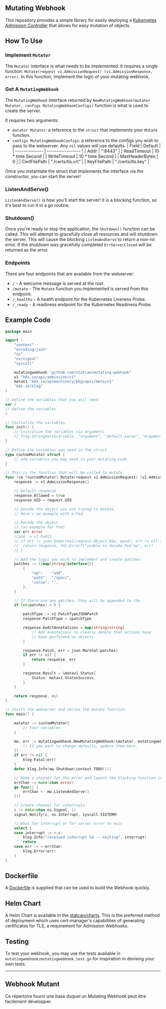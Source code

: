 ## Mutating Webhook

This repository provides a simple library for easily deploying a [Kubernetes Admission Controller](https://kubernetes.io/docs/reference/access-authn-authz/admission-controllers/) that allows for easy mutation of objects.

## How To Use

### Implement `Mutator`

The `Mutator` interface is what needs to be implemented. It requires a single function: `Mutate(request v1.AdmissionRequest) (v1.AdmissionResponse, error)`. In this function, implement the logic of your mutating webhook.

### Get A `MutatingWebhook` 

The `MutatingWebhook` interface returned by `NewMutatingWebhook(mutator Mutator, configs MutatingWebhookConfigs)` function is what is used to create the server. 

It requires two arguments:
- `mutator Mutator`: a reference to the `struct` that implements your `Mutate` function.
- `configs MutatingWebhookConfigs`: a reference to the configs you wish to pass to the webserver. Any `nil` values will use defaults.
  | Field          | Default           |
  | -------------- | ----------------- |
  | Addr           | ":8443"           |
  | ReadTimeout    | 10 * time.Second  |
  | WriteTimeout   | 10 * time.Second  |
  | MaxHeaderBytes | 0                 |
  | CertFilePath   | "./certs/tls.crt" |
  | KeyFilePath    | "./certs/tls.key" |

Once you instantiate the struct that implements the interface via the constructor, you can start the server!

### ListenAndServe()

`ListenAndServe()` is how you'll start the server! It is a blocking function, so it's best to run it in a go routine.

### Shutdown()
Once you're ready to stop the application, the `Shutdown()` function can be called. This will attempt to gracefully close all resources and will shutdown the server.
This will cause the blocking `ListenAndServe` to return a non-nil error. If the shutdown was gracefully completed `ErrServerClosed` will be returned as the error.

### Endpoints

There are four endpoints that are available from the webserver:
- `/` - A welcome message is served at the root.
- `/mutate` - The `Mutate` function you implemented is served from this endpoint.
- `/_healthz` - A health endpoint for the Kubernetes Liveness Probe.
- `/_ready` - A readiness endpoint for the Kubernetes Readiness Probe.

## Example Code

```go
package main

import (
	"context"
	"encoding/json"
	"os"
	"os/signal"
	"syscall"

	mutatingwebhook "github.com/statcan/mutating-webhook"
	v1 "k8s.io/api/admission/v1"
	metav1 "k8s.io/apimachinery/pkg/apis/meta/v1"
	"k8s.io/klog"
)

// Define the variables that you will need.
var (
// define the variables
)

// Initialize the variables.
func init() {
	// initialize the variables via arguments
	// flag.StringVar(&variable, "argument", "default-value", "Argument description.")
}

// Define the variables you need in the struct
type customMutator struct {
	// add variables you may need in your mutating code
}

// This is the function that will be called to mutate
func (cm *customMutator) Mutate(request v1.AdmissionRequest) (v1.AdmissionResponse, error) {
	response := v1.AdmissionResponse{}

	// Default response
	response.Allowed = true
	response.UID = request.UID

	// Decode the object you are trying to mutate.
	// Here's an example with a Pod:

	// Decode the object
	// (an example for Pod)
	var err error
	//pod := v1.Pod{}
	// if err := json.Unmarshal(request.Object.Raw, &pod); err != nil {
	// 	return response, fmt.Errorf("unable to decode Pod %w", err)
	// }

	// Add the logic you wish to implement and create patches:
	patches := []map[string]interface{}{
		{
			"op":    "add",
			"path":  "/spec/",
			"value": "",
		},
	}

	// If there are any patches, they will be appended to the
	if len(patches) > 0 {

		patchType := v1.PatchTypeJSONPatch
		response.PatchType = &patchType

		response.AuditAnnotations = map[string]string{
			// Add annotations to clearly denote that actions have
			// been performed on objects
		}

		response.Patch, err = json.Marshal(patches)
		if err != nil {
			return response, err
		}

		response.Result = &metav1.Status{
			Status: metav1.StatusSuccess,
		}
	}

	return response, nil
}

// Starts the webserver and serves the mutate function.
func main() {

	mutator := customMutator{
		// Your variables
	}

	mw, err := mutatingwebhook.NewMutatingWebhook(&mutator, mutatingwebhook.MutatingWebhookConfigs{
		// If you want to change defaults, update them here.
	})
	if err != nil {
		klog.Fatal(err)
	}
	defer klog.Info(mw.Shutdown(context.TODO()))

	// Make a channel for the error and launch the blocking function in its own thread
	errChan := make(chan error)
	go func() {
		errChan <- mw.ListenAndServe()
	}()

	// Create channel for interrupts
	c := make(chan os.Signal, 1)
	signal.Notify(c, os.Interrupt, syscall.SIGTERM)

	// Wait for interrupt or for server error to exit
	select {
	case interrupt := <-c:
		klog.Info("received interrupt %d -- exiting", interrupt)
		return
	case err := <-errChan:
		klog.Error(err)
	}
}
```

## Dockerfile

A [Dockerfile](./Dockerfile) is supplied that can be used to build the Webhook quickly.

## Helm Chart

A Helm Chart is available in the [statcan/charts](https://github.com/statcan/charts/mutating-webhook). 
This is the preferred method of deployment which uses cert-manager's capabilities of generating certificates for TLS, a requirement for Admission Webhooks. 

## Testing

To test your webhook, you may use the tests available in `mutatingwebhook/mutatingwebhook_test.go` for inspiration in devising your own tests.
______________________

## Webhook Mutant

Ce répertoire fourni une base duquel un Mutating Webhook peut être facilement développer.
